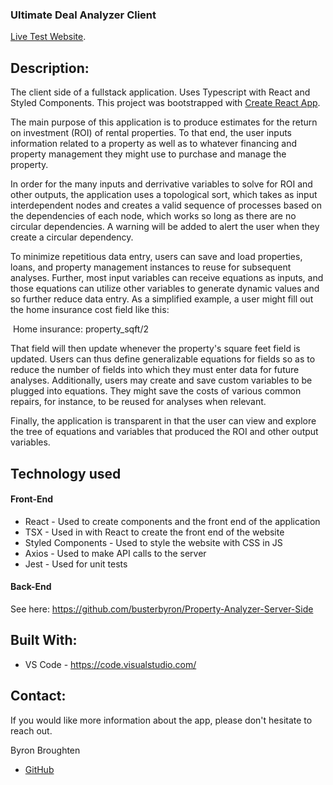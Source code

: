### Ultimate Deal Analyzer Client

[Live Test Website](https://ultimate-property-analyzer.herokuapp.com/).

## Description:

The client side of a fullstack application. Uses Typescript with React and Styled Components. This project was bootstrapped with [Create React App](https://github.com/facebook/create-react-app).

The main purpose of this application is to produce estimates for the return on investment (ROI) of rental properties. To that end, the user inputs information related to a property as well as to whatever financing and property management they might use to purchase and manage the property.

In order for the many inputs and derrivative variables to solve for ROI and other outputs, the application uses a topological sort, which takes as input interdependent nodes and creates a valid sequence of processes based on the dependencies of each node, which works so long as there are no circular dependencies. A warning will be added to alert the user when they create a circular dependency.

To minimize repetitious data entry, users can save and load properties, loans, and property management instances to reuse for subsequent analyses. Further, most input variables can receive equations as inputs, and those equations can utilize other variables to generate dynamic values and so further reduce data entry. As a simplified example, a user might fill out the home insurance cost field like this:

&nbsp;Home insurance: property_sqft/2

That field will then update whenever the property's square feet field is updated. Users can thus define generalizable equations for fields so as to reduce the number of fields into which they must enter data for future analyses. Additionally, users may create and save custom variables to be plugged into equations. They might save the costs of various common repairs, for instance, to be reused for analyses when relevant.

Finally, the application is transparent in that the user can view and explore the tree of equations and variables that produced the ROI and other output variables.

## Technology used

#### Front-End

- React - Used to create components and the front end of the application
- TSX - Used in with React to create the front end of the website
- Styled Components - Used to style the website with CSS in JS
- Axios - Used to make API calls to the server
- Jest - Used for unit tests

#### Back-End

See here: https://github.com/busterbyron/Property-Analyzer-Server-Side

## Built With:

- VS Code - https://code.visualstudio.com/

## Contact:

If you would like more information about the app, please don't hesitate to reach out.

Byron Broughten

- [GitHub](https://github.com/ByronBroughten)
